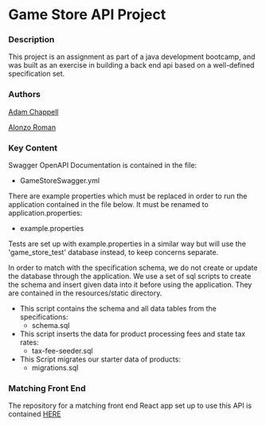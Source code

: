 # Game Store API Project

### Description
This project is an assignment as part of a java development bootcamp, and was built as an exercise in building a back end api based on a well-defined specification set.

### Authors
<a href="https://github.com/adamchappell00" rel="nofollow">Adam Chappell</a>

<a href="https://github.com/alonzofroman" rel="nofollow">Alonzo Roman</a>

### Key Content
Swagger OpenAPI Documentation is contained in the file: 
  - GameStoreSwagger.yml

There are example properties which must be replaced in order to run the application contained in the file below. It must be renamed to application.properties:
 - example.properties

Tests are set up with example.properties in a similar way but will use the 'game_store_test' database instead, to keep concerns separate.

In order to match with the specification schema, we do not create or update the database through the application. We use a set of sql scripts to create the schema and insert given data into it before using the application. They are contained in the resources/static directory.

- This script contains the schema and all data tables from the specifications:
  - schema.sql
- This script inserts the data for product processing fees and state tax rates:
  - tax-fee-seeder.sql
- This Script migrates our starter data of products:
  - migrations.sql

### Matching Front End
The repository for a matching front end React app set up to use this API is contained <a href="https://github.com/GameStore-Project-Roman-Chappell/gamestore-front-end" rel="nofollow">HERE</a>